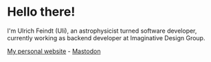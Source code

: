 # Hello there!

I'm Ulrich Feindt (Uli), an astrophysicist turned software developer, 
currently working as backend developer at Imaginative Design Group.

<a href="https://feindt.dev" rel="nofollow me">My personal website</a> - <a href="https://hachyderm.io/@ufeindt" rel="nofollow me">Mastodon</a>
